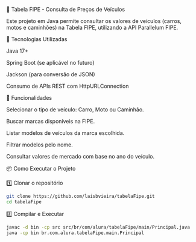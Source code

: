 🚗 Tabela FIPE - Consulta de Preços de Veículos

Este projeto em Java permite consultar os valores de veículos (carros, motos e caminhões) na Tabela FIPE, utilizando a API Parallelum FIPE.

📌 Tecnologias Utilizadas

Java 17+

Spring Boot (se aplicável no futuro)

Jackson (para conversão de JSON)

Consumo de APIs REST com HttpURLConnection

🚀 Funcionalidades

Selecionar o tipo de veículo: Carro, Moto ou Caminhão.

Buscar marcas disponíveis na FIPE.

Listar modelos de veículos da marca escolhida.

Filtrar modelos pelo nome.

Consultar valores de mercado com base no ano do veículo.

📦 Como Executar o Projeto

1️⃣ Clonar o repositório

```bash
git clone https://github.com/laisbvieira/tabelaFipe.git
cd tabelaFipe
```

2️⃣ Compilar e Executar
```bash
javac -d bin -cp src src/br/com/alura/tabelaFipe/main/Principal.java
java -cp bin br.com.alura.tabelaFipe.main.Principal
```
